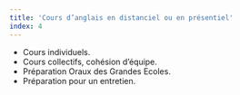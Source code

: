 ```yaml
---
title: 'Cours d’anglais en distanciel ou en présentiel'
index: 4
---
```


- Cours individuels. 
- Cours collectifs, cohésion d’équipe.
- Préparation Oraux des Grandes Ecoles.
- Préparation pour un entretien.